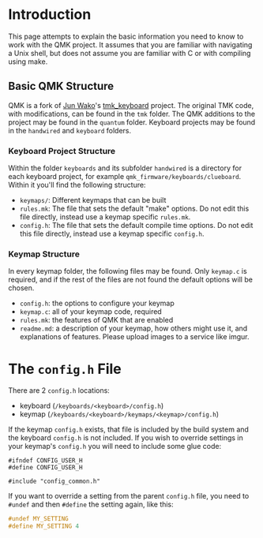 # Introduction

This page attempts to explain the basic information you need to know to work with the QMK project. It assumes that you are familiar with navigating a Unix shell, but does not assume you are familiar with C or with compiling using make.

## Basic QMK Structure

QMK is a fork of [Jun Wako](https://github.com/tmk)'s [tmk_keyboard](https://github.com/tmk/tmk_keyboard) project. The original TMK code, with modifications, can be found in the `tmk` folder. The QMK additions to the project may be found in the `quantum` folder. Keyboard projects may be found in the `handwired` and `keyboard` folders.

### Keyboard Project Structure

Within the folder `keyboards` and its subfolder `handwired` is a directory for each keyboard project, for example `qmk_firmware/keyboards/clueboard`. Within it you'll find the following structure:

* `keymaps/`: Different keymaps that can be built
* `rules.mk`: The file that sets the default "make" options. Do not edit this file directly, instead use a keymap specific `rules.mk`.
* `config.h`: The file that sets the default compile time options. Do not edit this file directly, instead use a keymap specific `config.h`.

### Keymap Structure

In every keymap folder, the following files may be found. Only `keymap.c` is required, and if the rest of the files are not found the default options will be chosen.

* `config.h`: the options to configure your keymap
* `keymap.c`: all of your keymap code, required
* `rules.mk`: the features of QMK that are enabled
* `readme.md`: a description of your keymap, how others might use it, and explanations of features. Please upload images to a service like imgur.

# The `config.h` File

There are 2 `config.h` locations:

* keyboard (`/keyboards/<keyboard>/config.h`)
* keymap (`/keyboards/<keyboard>/keymaps/<keymap>/config.h`)

If the keymap `config.h` exists, that file is included by the build system and the keyboard `config.h` is not included. If you wish to override settings in your keymap's `config.h` you will need to include some glue code:

```
#ifndef CONFIG_USER_H
#define CONFIG_USER_H

#include "config_common.h"
```

If you want to override a setting from the parent `config.h` file, you need to `#undef` and then `#define` the setting again, like this:

```c
#undef MY_SETTING
#define MY_SETTING 4
```
